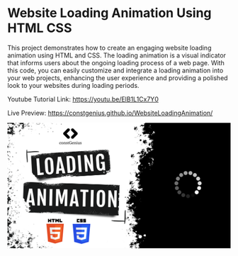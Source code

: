 # Website Loading Animation Using HTML CSS

This project demonstrates how to create an engaging website loading animation using HTML and CSS. The loading animation is a visual indicator that informs users about the ongoing loading process of a web page. With this code, you can easily customize and integrate a loading animation into your web projects, enhancing the user experience and providing a polished look to your websites during loading periods.

Youtube Tutorial Link: https://youtu.be/ElB1L1Cx7Y0

Live Preview: https://constgenius.github.io/WebsiteLoadingAnimation/

![Website Loading Animation](Loader.png)
